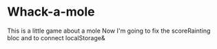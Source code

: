 # Whack-a-mole
This is a little game about a mole
Now I'm going to fix the scoreRainting bloc and to connect localStorage& 
